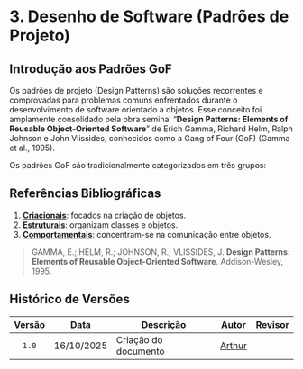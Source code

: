 # 3. Desenho de Software (Padrões de Projeto)

<!-- A Wiki ou GitPages do Projeto deve conter um tópico dedicado ao Módulo Desenho de Software (Padrões de Projeto), com três subtópicos principais, conforme: [3.1](/docs/PadroesDeProjeto/3.1.GoFsCriacionais.md), [3.2](/docs/PadroesDeProjeto/3.2.GoFsEstruturais.md) e [3.3](/docs/PadroesDeProjeto/3.3.GoFsComportamentais.md). Adicionalmente, deve constar um subtópico sobre as participações, conforme [3.4](/docs/PadroesDeProjeto/3.4.ParticipacoesPadroes.md). Por fim, pode constar um subtópico, chamado [3.5](/docs/PadroesDeProjeto/3.5.IniciativasExtras.md), no qual podem ser colocadas quaisquer iniciativas extras, caso ocorram (opcional). **Para cada foco, revelar principalmente: Rastreabilidade & Elos com Outros Artefatos, Senso Crítico, Referências, Versionamentos & Participações e Metodologia.** -->

## Introdução aos Padrões GoF

Os padrões de projeto (Design Patterns) são soluções recorrentes e comprovadas para problemas comuns enfrentados durante o desenvolvimento de software orientado a objetos. Esse conceito foi amplamente consolidado pela obra seminal “**Design Patterns: Elements of Reusable Object-Oriented Software**” de Erich Gamma, Richard Helm, Ralph Johnson e John Vlissides, conhecidos como a Gang of Four (GoF) (Gamma et al., 1995).

Os padrões GoF são tradicionalmente categorizados em três grupos:

## Referências Bibliográficas

1. **[Criacionais](/PadroesDeProjeto/3.1GoFsCriacionais.md)**: focados na criação de objetos.
2. **[Estruturais](PadroesDeProjeto/3.2.GoFsEstruturais.md)**: organizam classes e objetos.
3. **[Comportamentais](/PadroesDeProjeto/3.3.GoFsComportamentais.md)**: concentram-se na comunicação entre objetos.


> GAMMA, E.; HELM, R.; JOHNSON, R.; VLISSIDES, J. **Design Patterns: Elements of Reusable Object-Oriented Software**. Addison-Wesley, 1995.


##  Histórico de Versões
| Versão | Data       | Descrição                             | Autor                                                 | Revisor                                               |
| :----: | ---------- | ---------------------------           | ----------------------------------------------------- | ----------------------------------------------------- |
| `1.0`  | 16/10/2025 | Criação do documento                  |  [Arthur](https://github.com/Tutzs)                   |                                                       | 